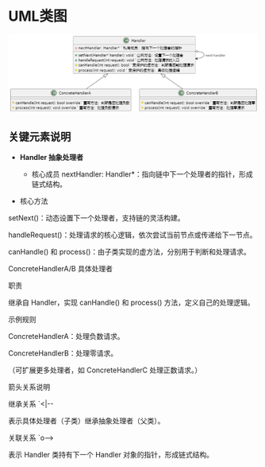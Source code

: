 # UML类图
![alt text](image-1.png)

## 关键元素说明
- **Handler 抽象处理者**

    - 核心成员
nextHandler: Handler*：指向链中下一个处理者的指针，形成链式结构。

- 核心方法

setNext()：动态设置下一个处理者，支持链的灵活构建。

handleRequest()：处理请求的核心逻辑，依次尝试当前节点或传递给下一节点。

canHandle() 和 process()：由子类实现的虚方法，分别用于判断和处理请求。

ConcreteHandlerA/B 具体处理者

职责

继承自 Handler，实现 canHandle() 和 process() 方法，定义自己的处理逻辑。

示例规则

ConcreteHandlerA：处理负数请求。

ConcreteHandlerB：处理零请求。

（可扩展更多处理者，如 ConcreteHandlerC 处理正数请求。）

箭头关系说明

继承关系 `<|--

表示具体处理者（子类）继承抽象处理者（父类）。

关联关系 `o-->

表示 Handler 类持有下一个 Handler 对象的指针，形成链式结构。